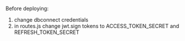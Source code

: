 Before deploying:

1. change dbconnect credentials
2. in routes.js change jwt.sign tokens to ACCESS_TOKEN_SECRET and REFRESH_TOKEN_SECRET
